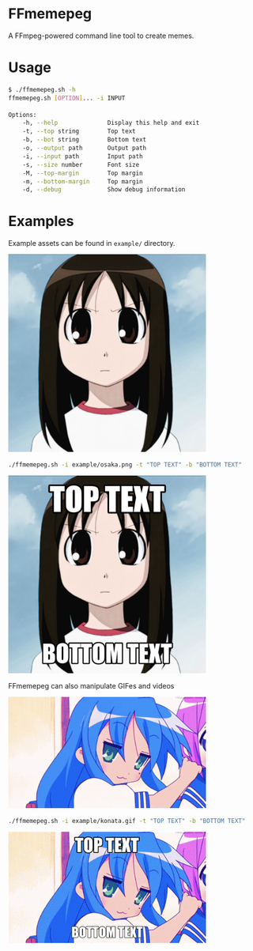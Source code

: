 # FFmemepeg
A FFmpeg-powered command line tool to create memes.

# Usage
```sh
$ ./ffmemepeg.sh -h
ffmemepeg.sh [OPTION]... -i INPUT

Options:
    -h, --help              Display this help and exit
    -t, --top string        Top text
    -b, --bot string        Bottom text
    -o, --output path       Output path
    -i, --input path        Input path
    -s, --size number       Font size
    -M, --top-margin        Top margin
    -m, --bottom-margin     Top margin
    -d, --debug             Show debug information
```

# Examples
Example assets can be found in `example/` directory.

<img src="example/osaka.png" width=400>

```sh
./ffmemepeg.sh -i example/osaka.png -t "TOP TEXT" -b "BOTTOM TEXT"
```

<img src="example/out.png" width=400>

FFmemepeg can also manipulate GIFes and videos

<img src="example/konata.gif" width=400>

```sh
./ffmemepeg.sh -i example/konata.gif -t "TOP TEXT" -b "BOTTOM TEXT"
```

<img src="example/out.gif" width=400>
